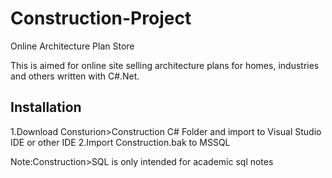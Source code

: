 Construction-Project
====================

Online Architecture Plan Store

This is aimed for online site selling architecture plans for homes, industries and others written with C#.Net.

Installation
------------
1.Download Consturion>Construction C# Folder and import to Visual Studio IDE or other IDE
2.Import Construction.bak to MSSQL 

Note:Construction>SQL is only intended for academic sql notes

